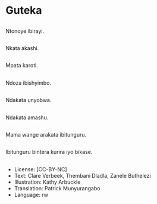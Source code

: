 # Guteka

##
Ntonoye ibirayi.

##
Nkata akashi.

##
Mpata karoti.

##
Ndoza ibishyimbo.

##
Ndakata unyobwa.

##
Ndakata amashu.

##
Mama wange arakata ibitunguru.

##
Ibitunguru bintera kurira iyo bikase.

##
* License: [CC-BY-NC]
* Text: Clare Verbeek, Thembani Dladla, Zanele Buthelezi
* Illustration: Kathy Arbuckle
* Translation: Patrick Munyurangabo
* Language: rw
